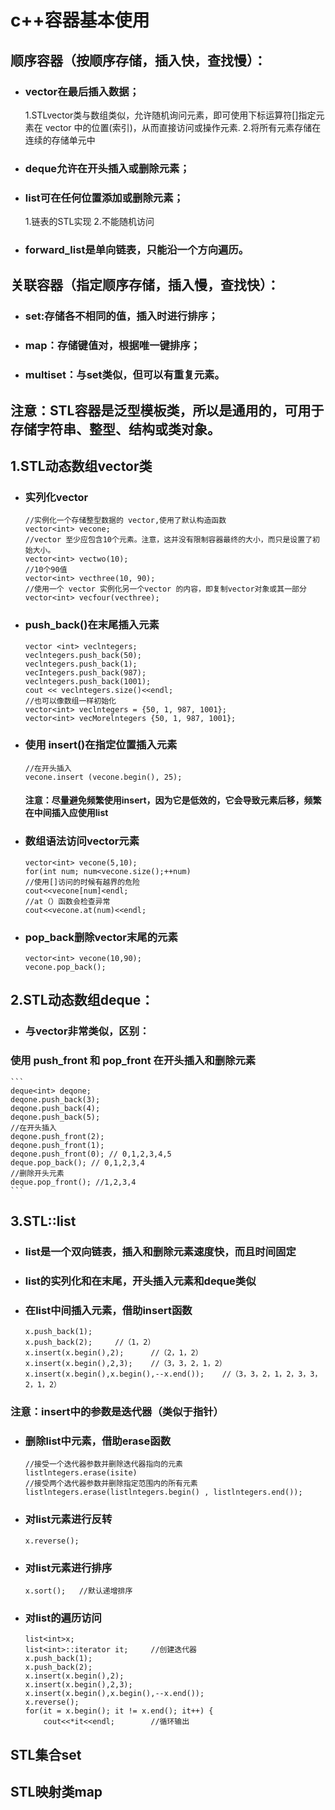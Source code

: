 # c++容器基本使用
## 顺序容器（按顺序存储，插入快，查找慢）：
- ### vector在最后插入数据；
    1.STLvector类与数组类似，允许随机询问元素，即可使用下标运算符[]指定元素在 vector 中的位置(索引)，从而直接访问或操作元素.
    2.将所有元素存储在连续的存储单元中
- ### deque允许在开头插入或删除元素；
- ### list可在任何位置添加或删除元素；
    1.链表的STL实现
    2.不能随机访问
- ### forward_list是单向链表，只能沿一个方向遍历。
## 关联容器（指定顺序存储，插入慢，查找快）：
- ### set:存储各不相同的值，插入时进行排序；
- ### map：存储键值对，根据唯一键排序；
- ### multiset：与set类似，但可以有重复元素。

## 注意：STL容器是泛型模板类，所以是通用的，可用于存储字符串、整型、结构或类对象。

## 1.STL动态数组vector类
* ### 实列化vector
    ```
    //实例化一个存储整型数据的 vector,使用了默认构造函数
    vector<int> vecone;
    //vector 至少应包含10个元素。注意，这并没有限制容器最终的大小，而只是设置了初始大小。
    vector<int> vectwo(10);
    //10个90值
    vector<int> vecthree(10, 90);
    //使用一个 vector 实例化另一个vector 的内容，即复制vector对象或其一部分
    vector<int> vecfour(vecthree);
    ```
* ### push_back()在末尾插入元素
    ```
    vector <int> veclntegers;
    veclntegers.push_back(50);
    veclntegers.push_back(1);
    vecIntegers.push_back(987);
    veclntegers.push_back(1001);
    cout << veclntegers.size()<<endl;
    //也可以像数组一样初始化
    vector<int> veclntegers = {50, 1, 987, 1001};
    vector<int> vecMorelntegers {50, 1, 987, 1001};
    ```
* ### 使用 insert()在指定位置插入元素
    ```
    //在开头插入
    vecone.insert (vecone.begin(), 25);
    ```
    #### 注意：尽量避免频繁使用insert，因为它是低效的，它会导致元素后移，频繁在中间插入应使用list
* ### 数组语法访问vector元素
    ```
    vector<int> vecone(5,10);
    for(int num; num<vecone.size();++num)
    //使用[]访问的时候有越界的危险
    cout<<vecone[num]<endl;
    //at（）函数会检查异常
    cout<<vecone.at(num)<<endl;
    ```
* ###  pop_back删除vector末尾的元素
    ```
    vector<int> vecone(10,90);
    vecone.pop_back();
    ```
## 2.STL动态数组deque：
* ### 与vector非常类似，区别：
 ###  使用 push_front 和 pop_front 在开头插入和删除元素
    ```
    deque<int> deqone;
    deqone.push_back(3);
    deqone.push_back(4);
    deqone.push_back(5);
    //在开头插入
    deqone.push_front(2);
    deqone.push_front(1);
    deqone.push_front(0); // 0,1,2,3,4,5
    deque.pop_back(); // 0,1,2,3,4
    //删除开头元素
    deque.pop_front(); //1,2,3,4
    ```
## 3.STL::list
* ### list是一个双向链表，插入和删除元素速度快，而且时间固定
* ### list的实列化和在末尾，开头插入元素和deque类似
* ### 在list中间插入元素，借助insert函数
    ```
    x.push_back(1);
	x.push_back(2);     //（1，2）
	x.insert(x.begin(),2);      //（2，1，2）
	x.insert(x.begin(),2,3);    //（3，3，2，1，2）
	x.insert(x.begin(),x.begin(),--x.end());    //（3，3，2，1，2，3，3，2，1，2）
    ```
###  注意：insert中的参数是迭代器（类似于指针）
* ### 删除list中元素，借助erase函数
    ```
    //接受一个迭代器参数并删除迭代器指向的元素
    listlntegers.erase(isite)
    //接受两个选代器参数并删除指定范围内的所有元素
    listlntegers.erase(listlntegers.begin() , listlntegers.end());
    ```
* ### 对list元素进行反转
    ```
    x.reverse();
    ```
* ### 对list元素进行排序
    ```
    x.sort();   //默认递增排序
    ```
* ### 对list的遍历访问
    ```
    list<int>x;
	list<int>::iterator it;     //创建迭代器
	x.push_back(1);
	x.push_back(2);
	x.insert(x.begin(),2);
	x.insert(x.begin(),2,3);
	x.insert(x.begin(),x.begin(),--x.end());
	x.reverse();
	for(it = x.begin(); it != x.end(); it++) {
		cout<<*it<<endl;        //循环输出
    ```
## STL集合set
## STL映射类map
## 